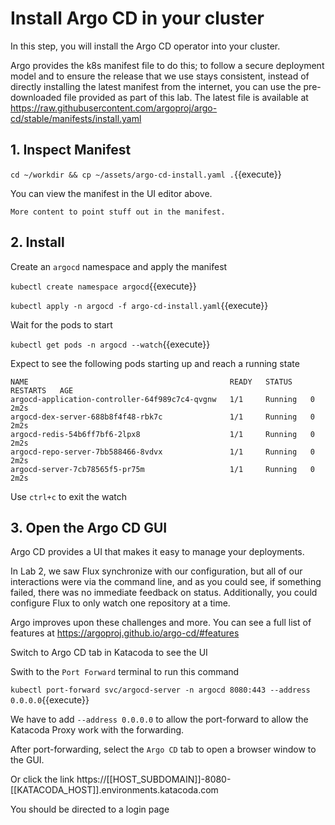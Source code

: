 # Install Argo CD in your cluster

In this step, you will install the Argo CD operator into your cluster.

Argo provides the k8s manifest file to do this; to follow a secure deployment model and to ensure the release that we use stays consistent, instead of directly installing the latest manifest from the internet, you can use the pre-downloaded file provided as part of this lab. The latest file is available at https://raw.githubusercontent.com/argoproj/argo-cd/stable/manifests/install.yaml

## 1. Inspect Manifest

`cd ~/workdir && cp ~/assets/argo-cd-install.yaml .`{{execute}}

You can view the manifest in the UI editor above.

`More content to point stuff out in the manifest.`

## 2. Install

Create an `argocd` namespace and apply the manifest

`kubectl create namespace argocd`{{execute}}

`kubectl apply -n argocd -f argo-cd-install.yaml`{{execute}}

Wait for the pods to start

`kubectl get pods -n argocd --watch`{{execute}}

Expect to see the following pods starting up and reach a running state
```
NAME                                             READY   STATUS    RESTARTS   AGE
argocd-application-controller-64f989c7c4-qvgnw   1/1     Running   0          2m2s
argocd-dex-server-688b8f4f48-rbk7c               1/1     Running   0          2m2s
argocd-redis-54b6ff7bf6-2lpx8                    1/1     Running   0          2m2s
argocd-repo-server-7bb588466-8vdvx               1/1     Running   0          2m2s
argocd-server-7cb78565f5-pr75m                   1/1     Running   0          2m2s
```

Use `ctrl+c` to exit the watch

## 3. Open the Argo CD GUI

Argo CD provides a UI that makes it easy to manage your deployments.

In Lab 2, we saw Flux synchronize with our configuration, but all of our interactions were via the command line, and as you could see, if something failed, there was no immediate feedback on status. Additionally, you could configure Flux to only watch one repository at a time.

Argo improves upon these challenges and more. You can see a full list of features at https://argoproj.github.io/argo-cd/#features

Switch to Argo CD tab in Katacoda to see the UI

Swith to the `Port Forward` terminal to run this command

`kubectl port-forward svc/argocd-server -n argocd 8080:443 --address 0.0.0.0`{{execute}}

We have to add `--address 0.0.0.0` to allow the port-forward to allow the Katacoda Proxy work with the forwarding.

After port-forwarding, select the `Argo CD` tab to open a browser window to the GUI.

Or click the link https://[[HOST_SUBDOMAIN]]-8080-[[KATACODA_HOST]].environments.katacoda.com

You should be directed to a login page
